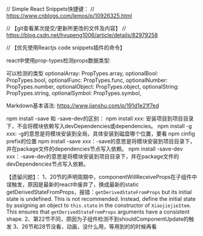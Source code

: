 // Simple React Snippets快捷键：
// https://www.cnblogs.com/lemos/p/10926325.html


// 【git查看某次提交/更新所更改的文件及内容】
// https://blog.csdn.net/hyupeng1006/article/details/82979258

// 【优先使用Reactjs code snippets插件的命令】

react中使用prop-types检测props数据类型:
<!-- https://www.jianshu.com/p/a73fb26c88b5 -->
可以检测的类型
optionalArray: PropTypes.array,
optionalBool: PropTypes.bool,
optionalFunc: PropTypes.func,
optionalNumber: PropTypes.number,
optionalObject: PropTypes.object,
optionalString: PropTypes.string,
optionalSymbol: PropTypes.symbol,


Markdown基本语法:
https://www.jianshu.com/p/191d1e21f7ed

npm install -save 和 -save-dev的区别：
npm install xxx: 安装项目到项目目录下，不会将模块依赖写入devDependencies或dependencies。
npm install -g xxx: -g的意思是将模块安装到全局，具体安装到磁盘哪个位置，要看 npm cinfig prefix的位置
npm install -save xxx：-save的意思是将模块安装到项目目录下，并在package文件的dependencies节点写入依赖。
npm install -save-dev xxx：-save-dev的意思是将模块安装到项目目录下，并在package文件的devDependencies节点写入依赖。


【遗留问题】：
1、20节的声明周期中，componentWillReceiveProps在子组件中误触发，原因是最新的react中废弃了，换成最新的static getDerivedStateFromProps，报错：`getDerivedStateFromProps` but its initial state is undefined. This is not recommended. Instead, define the initial state by assigning an object to `this.state` in the constructor of `XiaojiejieItem`. This ensures that `getDerivedStateFromProps` arguments have a consistent shape.
2、第22节不同，原因为子组件检测不到shouldComponentUpdate的触发
3、26节和28节没看，动画，没什么用，等用到的的时候再看

